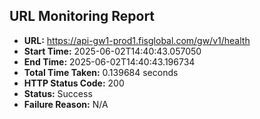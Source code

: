 ## URL Monitoring Report

- **URL:** https://api-gw1-prod1.fisglobal.com/gw/v1/health
- **Start Time:** 2025-06-02T14:40:43.057050
- **End Time:** 2025-06-02T14:40:43.196734
- **Total Time Taken:** 0.139684 seconds
- **HTTP Status Code:** 200
- **Status:** Success
- **Failure Reason:** N/A
